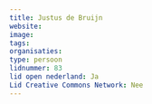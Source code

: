 ```yaml
---
title: Justus de Bruijn
website: 
image: 
tags:
organisaties:
type: persoon
lidnummer: 83
lid open nederland: Ja
Lid Creative Commons Network: Nee
---
```


